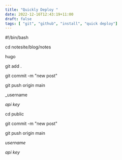 ```yaml
---
title: "Quickly Deploy "
date: 2022-12-16T12:43:19+11:00
draft: false
tags: [ "git", "github", "install", "quick deploy"]
---
```

#!/bin/bash

cd notesite/blog/notes

hugo

git add .

git commit -m "new post"

git push origin main

_username

_api key_

cd public

git commit -m "new post"

git push origin main

_username_

_api key_